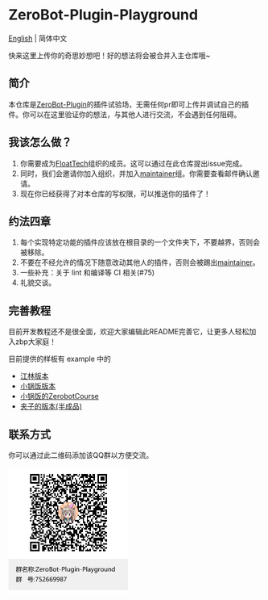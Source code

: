 # ZeroBot-Plugin-Playground
[English](https://github.com/FloatTech/ZeroBot-Plugin-Playground/blob/main/README-en.md) | 简体中文

快来这里上传你的奇思妙想吧！好的想法将会被合并入主仓库哦~

## 简介
本仓库是[ZeroBot-Plugin](https://github.com/FloatTech/ZeroBot-Plugin)的插件试验场，无需任何pr即可上传并调试自己的插件。你可以在这里验证你的想法，与其他人进行交流，不会遇到任何阻碍。
## 我该怎么做？
1. 你需要成为[FloatTech](https://github.com/FloatTech)组织的成员。这可以通过在此仓库提出issue完成。
2. 同时，我们会邀请你加入组织，并加入[maintainer](https://github.com/orgs/FloatTech/teams/maintainer)组。你需要查看邮件确认邀请。
3. 现在你已经获得了对本仓库的写权限，可以推送你的插件了！
## 约法四章
1. 每个实现特定功能的插件应该放在根目录的一个文件夹下，不要越界，否则会被移除。
2. 不要在不经允许的情况下随意改动其他人的插件，否则会被踢出[maintainer](https://github.com/orgs/FloatTech/teams/maintainer)。
3. 一些补充：关于 lint 和编译等 CI 相关(#75)
4. 礼貌交谈。
## 完善教程
目前开发教程还不是很全面，欢迎大家编辑此README完善它，让更多人轻松加入zbp大家庭！

目前提供的样板有 example 中的

- [江林版本](https://github.com/FloatTech/ZeroBot-Plugin-Playground/blob/main/example/JiangRed/message.go)
- [小锅饭版本](https://github.com/FloatTech/ZeroBot-Plugin-Playground/blob/main/example/xiaoguofan/example.go)
- [小锅饭的ZerobotCourse](https://github.com/guohuiyuan/ZerobotCourse)
- [夹子的版本(半成品)](https://github.com/FloatTech/ZeroBot-Plugin-Playground/tree/main/tutorial)

## 联系方式
你可以通过此二维码添加该QQ群以方便交流。

[![二维码](.github/qrcode.png "二维码")](https://jq.qq.com/?_wv=1027&k=IywkLqoL "二维码")
